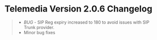 # Telemedia Version 2.0.6 Changelog


>* *BUG* - SIP Reg expiry increased to 180 to avoid issues with SIP Trunk provider.
>* Minor bug fixes